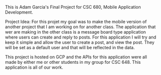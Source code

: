 This is Adam Garcia's Final Project for CSC 680, Mobile Application Development.

Project Idea:
  For this projet my goal was to make the mobile version of another project that
  I am working on for another class. The application that wer are making in the
  other class is a message board type application where users can create and reply
  to posts. For this application I will try and keep it simple and allow the user
  to create a post, and view the post. They will be set as a default user and that
  will be reflected in the data.

  This project is hosted on GCP and the APIs for this application were all made by
  either me or other students in my group for CSC 648. This application is all
  of our work.
